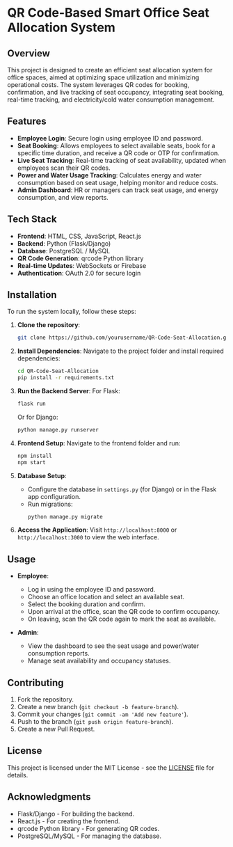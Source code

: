 # QR Code-Based Smart Office Seat Allocation System

## Overview
This project is designed to create an efficient seat allocation system for office spaces, aimed at optimizing space utilization and minimizing operational costs. The system leverages QR codes for booking, confirmation, and live tracking of seat occupancy, integrating seat booking, real-time tracking, and electricity/cold water consumption management.

## Features
- **Employee Login**: Secure login using employee ID and password.
- **Seat Booking**: Allows employees to select available seats, book for a specific time duration, and receive a QR code or OTP for confirmation.
- **Live Seat Tracking**: Real-time tracking of seat availability, updated when employees scan their QR codes.
- **Power and Water Usage Tracking**: Calculates energy and water consumption based on seat usage, helping monitor and reduce costs.
- **Admin Dashboard**: HR or managers can track seat usage, and energy consumption, and view reports.

## Tech Stack
- **Frontend**: HTML, CSS, JavaScript, React.js
- **Backend**: Python (Flask/Django)
- **Database**: PostgreSQL / MySQL
- **QR Code Generation**: qrcode Python library
- **Real-time Updates**: WebSockets or Firebase
- **Authentication**: OAuth 2.0 for secure login

## Installation
To run the system locally, follow these steps:

1. **Clone the repository**:
   ```bash
   git clone https://github.com/yourusername/QR-Code-Seat-Allocation.git
   ```

2. **Install Dependencies**:
   Navigate to the project folder and install required dependencies:
   ```bash
   cd QR-Code-Seat-Allocation
   pip install -r requirements.txt
   ```

3. **Run the Backend Server**:
   For Flask:
   ```bash
   flask run
   ```
   Or for Django:
   ```bash
   python manage.py runserver
   ```

4. **Frontend Setup**:
   Navigate to the frontend folder and run:
   ```bash
   npm install
   npm start
   ```

5. **Database Setup**:
   - Configure the database in `settings.py` (for Django) or in the Flask app configuration.
   - Run migrations:
     ```bash
     python manage.py migrate
     ```

6. **Access the Application**:
   Visit `http://localhost:8000` or `http://localhost:3000` to view the web interface.

## Usage
- **Employee**:
  - Log in using the employee ID and password.
  - Choose an office location and select an available seat.
  - Select the booking duration and confirm.
  - Upon arrival at the office, scan the QR code to confirm occupancy.
  - On leaving, scan the QR code again to mark the seat as available.

- **Admin**:
  - View the dashboard to see the seat usage and power/water consumption reports.
  - Manage seat availability and occupancy statuses.

## Contributing
1. Fork the repository.
2. Create a new branch (`git checkout -b feature-branch`).
3. Commit your changes (`git commit -am 'Add new feature'`).
4. Push to the branch (`git push origin feature-branch`).
5. Create a new Pull Request.

## License
This project is licensed under the MIT License - see the [LICENSE](LICENSE) file for details.

## Acknowledgments
- Flask/Django - For building the backend.
- React.js - For creating the frontend.
- qrcode Python library - For generating QR codes.
- PostgreSQL/MySQL - For managing the database.

